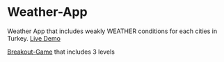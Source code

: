 # Weather-App
Weather App that includes weakly WEATHER conditions for each cities in Turkey.
<a href="https://cembolat.github.io/WeatherApp/">Live Demo</a>

<a href="https://cembolat.github.io/Breakout-Game/">Breakout-Game</a> that includes 3 levels
